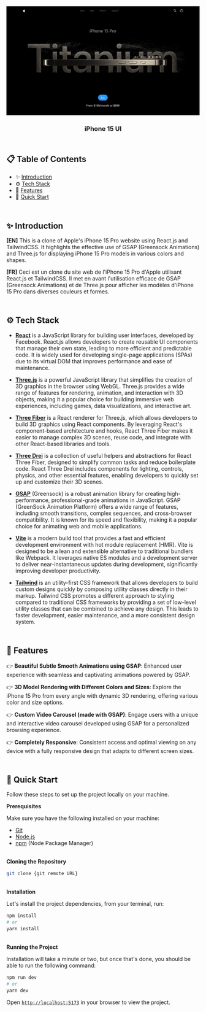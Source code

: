 <div align="center">
    <a href="https://iphone15-fv.vercel.app" target="_blank">
      <img src="public/design/preview.png" alt="Project Banner">
    </a>
  <h3 align="center">iPhone 15 UI</h3>
</div>

##  <br /> 📋 <a name="table">Table of Contents</a>

- ✨ [Introduction](#introduction)
- ⚙️ [Tech Stack](#tech-stack)
- 📝 [Features](#features)
- 🚀 [Quick Start](#quick-start)

##  <br /> <a name="introduction">✨ Introduction</a>

**[EN]** This is a clone of Apple's iPhone 15 Pro website using React.js and TailwindCSS. It highlights the effective use of GSAP (Greensock Animations) and Three.js for displaying iPhone 15 Pro models in various colors and shapes.

**[FR]** Ceci est un clone du site web de l'iPhone 15 Pro d'Apple utilisant React.js et TailwindCSS. Il met en avant l'utilisation efficace de GSAP (Greensock Animations) et de Three.js pour afficher les modèles d'iPhone 15 Pro dans diverses couleurs et formes.

##  <br /> <a name="tech-stack">⚙️ Tech Stack</a>

- [**React**](https://react.dev/reference/react) is a JavaScript library for building user interfaces, developed by Facebook. React.js allows developers to create reusable UI components that manage their own state, leading to more efficient and predictable code. It is widely used for developing single-page applications (SPAs) due to its virtual DOM that improves performance and ease of maintenance.
  
- [**Three.js**](https://threejs.org/docs/) is a powerful JavaScript library that simplifies the creation of 3D graphics in the browser using WebGL. Three.js provides a wide range of features for rendering, animation, and interaction with 3D objects, making it a popular choice for building immersive web experiences, including games, data visualizations, and interactive art.
  
- [**Three Fiber**](https://docs.pmnd.rs/react-three-fiber/getting-started/introduction) is a React renderer for Three.js, which allows developers to build 3D graphics using React components. By leveraging React's component-based architecture and hooks, React Three Fiber makes it easier to manage complex 3D scenes, reuse code, and integrate with other React-based libraries and tools.
  
- [**Three Drei**](https://github.com/pmndrs/drei) is a collection of useful helpers and abstractions for React Three Fiber, designed to simplify common tasks and reduce boilerplate code. React Three Drei includes components for lighting, controls, physics, and other essential features, enabling developers to quickly set up and customize their 3D scenes.

- [**GSAP**](https://gsap.com/docs/v3/) (Greensock) is a robust animation library for creating high-performance, professional-grade animations in JavaScript. GSAP (GreenSock Animation Platform) offers a wide range of features, including smooth transitions, complex sequences, and cross-browser compatibility. It is known for its speed and flexibility, making it a popular choice for animating web and mobile applications.

- [**Vite**](https://vitejs.dev/guide/) is a modern build tool that provides a fast and efficient development environment with hot module replacement (HMR). Vite is designed to be a lean and extensible alternative to traditional bundlers like Webpack. It leverages native ES modules and a development server to deliver near-instantaneous updates during development, significantly improving developer productivity.

- [**Tailwind**](https://v2.tailwindcss.com/docs) is an utility-first CSS framework that allows developers to build custom designs quickly by composing utility classes directly in their markup. Tailwind CSS promotes a different approach to styling compared to traditional CSS frameworks by providing a set of low-level utility classes that can be combined to achieve any design. This leads to faster development, easier maintenance, and a more consistent design system.

## <br/> <a name="features">📝 Features</a>

👉 **Beautiful Subtle Smooth Animations using GSAP**: Enhanced user experience with seamless and captivating animations powered by GSAP.

👉 **3D Model Rendering with Different Colors and Sizes**: Explore the iPhone 15 Pro from every angle with dynamic 3D rendering, offering various color and size options.

👉 **Custom Video Carousel (made with GSAP)**: Engage users with a unique and interactive video carousel developed using GSAP for a personalized browsing experience.

👉 **Completely Responsive**: Consistent access and optimal viewing on any device with a fully responsive design that adapts to different screen sizes.

## <br /> <a name="quick-start">🚀 Quick Start</a>

Follow these steps to set up the project locally on your machine.

**Prerequisites**

Make sure you have the following installed on your machine:

- [Git](https://git-scm.com/)
- [Node.js](https://nodejs.org/en)
- [npm](https://www.npmjs.com/) (Node Package Manager)

<br/>**Cloning the Repository**

```bash
git clone {git remote URL}
```

<br/>**Installation**

Let's install the project dependencies, from your terminal, run:

```bash
npm install
# or
yarn install
```

<br/>**Running the Project**

Installation will take a minute or two, but once that's done, you should be able to run the following command:

```bash
npm run dev
# or
yarn dev
```

Open [`http://localhost:5173`](http://localhost:5173) in your browser to view the project.
